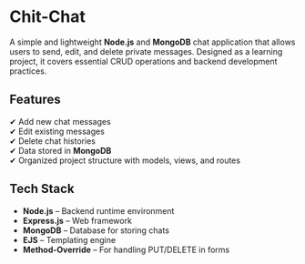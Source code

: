 # Chit-Chat

A simple and lightweight **Node.js** and **MongoDB** chat application that allows users to send, edit, and delete private messages. Designed as a learning project, it covers essential CRUD operations and backend development practices.

## Features

✔ Add new chat messages  
✔ Edit existing messages  
✔ Delete chat histories  
✔ Data stored in **MongoDB**  
✔ Organized project structure with models, views, and routes

## Tech Stack

- **Node.js** – Backend runtime environment  
- **Express.js** – Web framework  
- **MongoDB** – Database for storing chats  
- **EJS** – Templating engine  
- **Method-Override** – For handling PUT/DELETE in forms  

